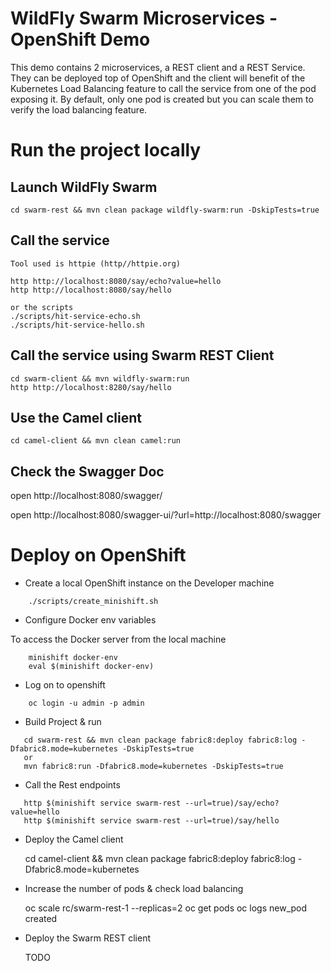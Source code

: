 # WildFly Swarm Microservices - OpenShift Demo

This demo contains 2 microservices, a REST client and a REST Service. They can be deployed top of OpenShift
and the client will benefit of the Kubernetes Load Balancing feature to call the service from one of the pod exposing it.
By default, only one pod is created but you can scale them to verify the load balancing feature.    
  
# Run the project locally

## Launch WildFly Swarm

    cd swarm-rest && mvn clean package wildfly-swarm:run -DskipTests=true
    
## Call the service
    
    Tool used is httpie (http//httpie.org)
    
    http http://localhost:8080/say/echo?value=hello
    http http://localhost:8080/say/hello
    
    or the scripts
    ./scripts/hit-service-echo.sh
    ./scripts/hit-service-hello.sh
    
## Call the service using Swarm REST Client
     
    cd swarm-client && mvn wildfly-swarm:run 
    http http://localhost:8280/say/hello  

## Use the Camel client
        
    cd camel-client && mvn clean camel:run
    
## Check the Swagger Doc

  open http://localhost:8080/swagger/
    
  open http://localhost:8080/swagger-ui/?url=http://localhost:8080/swagger
      
# Deploy on OpenShift
    
* Create a local OpenShift instance on the Developer machine
```
    ./scripts/create_minishift.sh
```    
* Configure Docker env variables 

To access the Docker server from the local machine

```    
    minishift docker-env
    eval $(minishift docker-env)
```    
* Log on to openshift
```    
    oc login -u admin -p admin
```        
* Build Project & run
```
   cd swarm-rest && mvn clean package fabric8:deploy fabric8:log -Dfabric8.mode=kubernetes -DskipTests=true
   or
   mvn fabric8:run -Dfabric8.mode=kubernetes -DskipTests=true
```   
* Call the Rest endpoints
```   
   http $(minishift service swarm-rest --url=true)/say/echo?value=hello
   http $(minishift service swarm-rest --url=true)/say/hello
``` 

* Deploy the Camel client

   cd camel-client && mvn clean package fabric8:deploy fabric8:log -Dfabric8.mode=kubernetes

* Increase the number of pods & check load balancing

    oc scale rc/swarm-rest-1 --replicas=2
    oc get pods
    oc logs new_pod created


* Deploy the Swarm REST client

    TODO


     
         